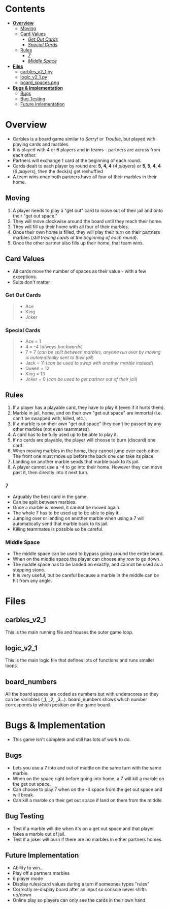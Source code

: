 # Contents
- [**Overview**](Overview)
  - [Moving](Moving)
  - [Card Values](Card-Values)
    - [*Get Out Cards*](Get-Out-Cards)
    - [*Special Cards*](Special-Cards)
  - [Rules](Rules)
    - [*7*](7)
    - [*Middle Space*](Middle-Space)
- [**Files**](Files)
  - [carbles_v2_1.py](carbles_v2_1)
  - [logic_v2_1.py](logic_v2_1)
  - [board_spaces.png](board_spaces)
- [**Bugs & Implementation**](Bugs-&-Implementation)
  - [Bugs](Bugs)
  - [Bug Testing](Bug-Testing)
  - [Future Imlementation](Future-Implementation)
  
# Overview
- Carbles is a board game similar to *Sorry!* or *Trouble*, but played with playing cards and marbles.
- It is played with 4 or 6 players and in teams - partners are across from each other.
- Partners will exchange 1 card at the beginning of each round.
- Cards dealt to each player by round are: **5, 4, 4** (*4 players*) or **5, 5, 4, 4** (*6 players*), then the deck(s) get reshuffled
- A team wins once both partners have all four of their marbles in their home.

## Moving
1. A player needs to play a "get out" card to move out of their jail and onto their "get out space."
2. They will move clockwise around the board until they reach their home.
3. They will fill up their home with all four of their marbles.
4. Once their own home is filled, they will play their turn on their partners marbles (*still trading cards at the beginning of each round*).
5. Once the other partner also fills up their home, that team wins.

## Card Values
- All cards move the number of spaces as their value - with a few exceptions.
- Suits don't matter
### Get Out Cards
> - Ace
> - King
> - Joker
### Special Cards
> - Ace = 1
> - 4 = -4 (*always backwards*)
> - 7 = 7 (*can be split between marbles, anyone run over by moving is automatically sent to their jail*)
> - Jack = 11 (*can be used to swap with another marble instead*)
> - Queen = 12
> - King = 13
> - Joker = 0 (*can be used to get partner out of their jail*)

## Rules
1. If a player has a playable card, they have to play it (even if it hurts them).
2. Marble in jail, home, and on their *own* "get out space" are immortal (i.e. can't be swapped with, killed, etc.).
3. If a marble is on their *own* "get out space" they can't be passed by any other marbles (not even teammates).
4. A card has to be fully used up to be able to play it.
5. If no cards are playable, the player will choose to burn (discard) one card.
6. When moving marbles in the home, they cannot jump over each other. The front one must move up before the back one can take its place.
7. Landing on another marble sends that marble back to its jail.
8. A player cannot use a -4 to go into their home. However they can move past it, then directly into it next turn.
### 7
-  Arguably the best card in the game.
-  Can be split between marbles.
-  Once a marble is moved, it cannot be moved again.
-  The whole 7 has to be used up to be able to play it.
-  Jumping over or landing on another marble when using a 7 will automatically send that marble back to its jail.
-  Killing teammates is possible so be careful.
### Middle Space
-  The middle space can be used to bypass going around the entire board.
-  When on the middle space the player can choose any row to go down.
-  The middle space has to be landed on exactly, and cannot be used as a stepping stone.
-  It is very useful, but be careful because a marble in the middle can be hit from any angle.

# Files

## carbles_v2_1
This is the main running file and houses the outer game loop.

## logic_v2_1
This is the main logic file that defines lots of functions and runs smaller loops.

## board_numbers
All the board spaces are coded as numbers but with underscores so they can be variables (_1, _2, _3...). board_numbers shows which number corresponds to which position on the game board.

# Bugs & Implementation
- This game isn't complete and still has lots of work to do.

## Bugs
-  Lets you use a 7 into and out of middle on the same turn with the same marble.
-  When on the space right before going into home, a 7 will kill a marble on the get out space.
-  Can choose to play 7 when on the -4 space from the get out space and will break.
-  Can kill a marble on their get out space if land on them from the middle.

## Bug Testing
-  Test if a marble will die when it's on a get out space and that player takes a marble out of jail.
-  Test if a joker will burn if there are no marbles in either partners homes.

## Future Implementation
-  Ability to win...
-  Play off a partners marbles
-  6 player mode
-  Display rules/card values during a turn if someones types "rules"
-  Correctly re-display board after an input so console never shifts up/down
-  Online play so players can only see the cards in their own hand
